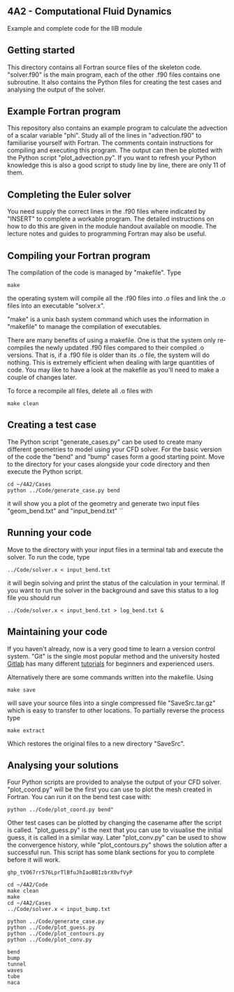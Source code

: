 ## 4A2 - Computational Fluid Dynamics
Example and complete code for the IIB module

## Getting started
This directory contains all Fortran source files of the skeleton code.
"solver.f90" is the main program, each of the other .f90 files contains one
subroutine. It also contains the Python files for creating the test cases and
analysing the output of the solver.

## Example Fortran program  
This repository also contains an example program to calculate the advection of a
scalar variable "phi". Study all of the lines in "advection.f90" to familiarise
yourself with Fortran. The comments contain instructions for compiling and
executing this program. The output can then be plotted with the Python script
"plot\_advection.py". If you want to refresh your Python knowledge this is also
a good script to study line by line, there are only 11 of them.

## Completing the Euler solver
You need supply the correct lines in the .f90 files where indicated by "INSERT" 
to complete a workable program. The detailed instructions on how to do this are
given in the module handout available on moodle. The lecture notes and guides to
programming Fortran may also be useful.

## Compiling your Fortran program
The compilation of the code is managed by "makefile". Type 
```
make
```
the operating system will compile all the .f90 files into .o files and link the
.o files into an executable "solver.x". 

"make" is a unix bash system command which uses the information in "makefile" to
manage the compilation of executables.
 
There are many benefits of using a makefile. One is that the system only
re-compiles the newly updated .f90 files compared to their compiled .o versions.
That is, if a .f90 file is older than its .o file, the system will do nothing.
This is extremely efficient when dealing with large quantities of code. You may 
like to have a look at the makefile as you'll need to make a couple of changes 
later.

To force a recompile all files, delete all .o files with
```
make clean
```

## Creating a test case
The Python script "generate\_cases.py" can be used to create many different
geometries to model using your CFD solver. For the basic version of the code the
"bend" and "bump" cases form a good starting point. Move to the directory for 
your cases alongside your code directory and then execute the Python script.
```
cd ~/4A2/Cases
python ../Code/generate_case.py bend
```
it will show you a plot of the geometry and generate two input files
"geom\_bend.txt" and "input\_bend.txt"
``
## Running your code
Move to the directory with your input files in a terminal tab and execute the
solver. To run the code, type
```
../Code/solver.x < input_bend.txt
```
it will begin solving and print the status of the calculation in your terminal.
If you want to run the solver in the background and save this status to a log
file you should run
```
../Code/solver.x < input_bend.txt > log_bend.txt &
```

## Maintaining your code
If you haven't already, now is a very good time to learn a version control 
system. "Git" is the single most popular method and the university hosted
[Gitlab](https://gitlab.developers.cam.ac.uk/) has many different 
[tutorials](https://docs.gitlab.com/ee/tutorials/learn_git.html) for beginners 
and experienced users.

Alternatively there are some commands written into the makefile. Using
``` 
make save
```
will save your source files into a single compressed file "SaveSrc.tar.gz"
which is easy to transfer to other locations. To partially reverse the process 
type
```
make extract
```
Which restores the original files to a new directory "SaveSrc".

## Analysing your solutions
Four Python scripts are provided to analyse the output of your CFD solver.
"plot\_coord.py" will be the first you can use to plot the mesh created in
Fortran. You can run it on the bend test case with:
```
python ../Code/plot_coord.py bend"
```
Other test cases can be plotted by changing the casename after the script is
called. "plot\_guess.py" is the next that you can use to visualise the initial
guess, it is called in a similar way. Later "plot\_conv.py" can be used to show 
the convergence history, while "plot\_contours.py" shows the solution after a
successful run. This script has some blank sections for you to complete before
it will work.

``````
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

cd ~/4A2/Code
make clean
make
cd ~/4A2/Cases
../Code/solver.x < input_bump.txt

python ../Code/generate_case.py 
python ../Code/plot_guess.py
python ../Code/plot_contours.py
python ../Code/plot_conv.py

bend
bump
tunnel
waves
tube
naca
``````